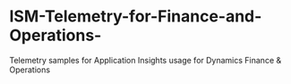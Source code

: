 # ISM-Telemetry-for-Finance-and-Operations-
Telemetry samples for Application Insights usage for Dynamics Finance &amp; Operations 
